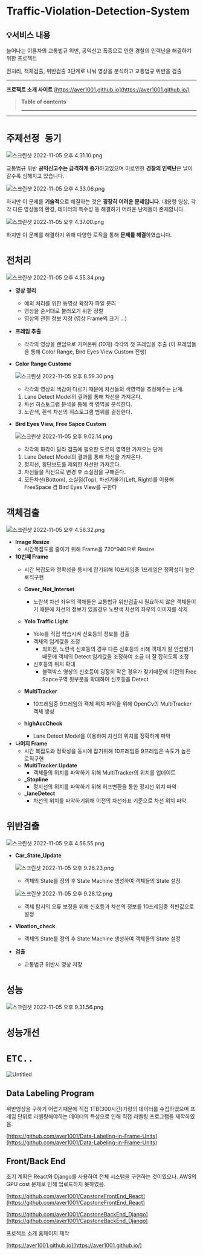 # Traffic-Violation-Detection-System

<aside>
    
## 💡서비스 내용

늘어나는 이륜차의 교통법규 위반, 공익신고 폭증으로 인한
경찰의 인력난을 해결하기 위한 프로젝트

전처리, 객체검출, 위반검출 3단계로 나눠 영상을 분석하고 교통법규 위반을 검출

---

**프로젝트 소개 사이트**
[https://aver1001.github.io](https://aver1001.github.io/)


</aside>


> **Table of contents**
> 
> 
> ---
> 

---

# `주제선정 동기`

![스크린샷 2022-11-05 오후 4.31.10.png](https://s3-us-west-2.amazonaws.com/secure.notion-static.com/acc6f261-514b-499f-a19f-e4b553474be3/%E1%84%89%E1%85%B3%E1%84%8F%E1%85%B3%E1%84%85%E1%85%B5%E1%86%AB%E1%84%89%E1%85%A3%E1%86%BA_2022-11-05_%E1%84%8B%E1%85%A9%E1%84%92%E1%85%AE_4.31.10.png)

교통법규 위반 **공익신고수는 급격하게 증가**하고있으며
이로인한 **경찰의 인력난**은 날이갈수록 심해지고 있습니다.

![스크린샷 2022-11-05 오후 4.33.06.png](https://s3-us-west-2.amazonaws.com/secure.notion-static.com/c75dd6f0-f537-4ce7-9f60-1cd10cc4321c/%E1%84%89%E1%85%B3%E1%84%8F%E1%85%B3%E1%84%85%E1%85%B5%E1%86%AB%E1%84%89%E1%85%A3%E1%86%BA_2022-11-05_%E1%84%8B%E1%85%A9%E1%84%92%E1%85%AE_4.33.06.png)

하지만 이 문제를 **기술적**으로 해결하는 것은  **굉장히 어려운 문제입니다.**
대용량 영상, 각각 다른 영상들의 환경, 데이터의 특수성 등 해결하기 어려운 난제들이 존재합니다.

![스크린샷 2022-11-05 오후 4.37.00.png](https://s3-us-west-2.amazonaws.com/secure.notion-static.com/fe06af12-aeb3-4e10-a600-c7c81f2b6a4c/%E1%84%89%E1%85%B3%E1%84%8F%E1%85%B3%E1%84%85%E1%85%B5%E1%86%AB%E1%84%89%E1%85%A3%E1%86%BA_2022-11-05_%E1%84%8B%E1%85%A9%E1%84%92%E1%85%AE_4.37.00.png)

하지만 이 문제를 해결하기 위해 다양한 로직을 통해 **문제를 해결**하였습니다.

# `전처리`

![스크린샷 2022-11-05 오후 4.55.34.png](https://s3-us-west-2.amazonaws.com/secure.notion-static.com/0d6835fb-a1d4-493a-b568-c62bad9e7d46/%E1%84%89%E1%85%B3%E1%84%8F%E1%85%B3%E1%84%85%E1%85%B5%E1%86%AB%E1%84%89%E1%85%A3%E1%86%BA_2022-11-05_%E1%84%8B%E1%85%A9%E1%84%92%E1%85%AE_4.55.34.png)

- **영상 정리**
    - 예외 처리를 위한 동영상 확장자 파일 분리
    - 영상을 순서대로 불러오기 위한 정렬
    - 영상의 관한 정보 저장 (영상 Frame의 크기 …)
- **프레임 추출**
    - 각각의 영상을 랜덤으로 가져온뒤 (10개) 각각의 첫 프레임을 추출
    (이 프레임들을 통해 Color Range, Bird Eyes View Custom 진행)
- **Color Range Custome**
    
    ![스크린샷 2022-11-05 오후 8.59.30.png](https://s3-us-west-2.amazonaws.com/secure.notion-static.com/34346cc8-a713-4dff-af04-0ecfebb83f70/%E1%84%89%E1%85%B3%E1%84%8F%E1%85%B3%E1%84%85%E1%85%B5%E1%86%AB%E1%84%89%E1%85%A3%E1%86%BA_2022-11-05_%E1%84%8B%E1%85%A9%E1%84%92%E1%85%AE_8.59.30.png)
    
    - 각각의 영상의 색감이 다르기 때문에 차선들의 색영역을 조정해주는 단계.
    1. Lane Detect Model의 결과를 통해 차선을 가져온다.
    2. 차선 히스토그램 분석을 통해 색 영역을 분석한다.
    3. 노란색, 흰색 차선의 히스토그램 범위를 결정한다.
- **Bird Eyes View, Free Sapce Custom**
    
    ![스크린샷 2022-11-05 오후 9.02.14.png](https://s3-us-west-2.amazonaws.com/secure.notion-static.com/5fe00139-09a1-4c76-9577-a54839b3d962/%E1%84%89%E1%85%B3%E1%84%8F%E1%85%B3%E1%84%85%E1%85%B5%E1%86%AB%E1%84%89%E1%85%A3%E1%86%BA_2022-11-05_%E1%84%8B%E1%85%A9%E1%84%92%E1%85%AE_9.02.14.png)
    
    - 각각의 화각이 달라 검출에 필요한 도로의 영역만 가져오는 단계
    1. Lane Detect Model의 결과를 통해 차선을 가져온다.
    2. 정지선, 횡단보도를 제외한 차선만 가져온다.
    3. 차선들을 직선으로 변경 후 소실점을 구해준다.
    4. 모든차선(Bottom), 소실점(Top), 차선기울기(Left, Right)를 이용해 FreeSpace 겸 Bird Eyes View를 구한다

# `객체검출`

![스크린샷 2022-11-05 오후 4.56.32.png](https://s3-us-west-2.amazonaws.com/secure.notion-static.com/70e61531-5c70-457d-a3b2-49bb5f4ad9d5/%E1%84%89%E1%85%B3%E1%84%8F%E1%85%B3%E1%84%85%E1%85%B5%E1%86%AB%E1%84%89%E1%85%A3%E1%86%BA_2022-11-05_%E1%84%8B%E1%85%A9%E1%84%92%E1%85%AE_4.56.32.png)

- **Image Resize**
    - 시간복잡도를 줄이기 위해 Frame을 720*940으로 Resize
- **10번째 Frame**
    - 시간 복잡도와 정확성을 동시에 잡기위해 10프레임중 1프레임은 정확성이 높은 로직구현
    - **Cover_Not_Interset**
        - 노란색 차선 좌우의 객체들은 교통법규 위반검출시 필요하지 않은 객체들이기 때문에
        차선의 정보가 있을경우 노란색 차선의 좌우의 이미지를 삭제
    - **Yolo Traffic Light**
        - Yolo를 직접 학습시켜 신호등의 정보를 검출
        - 객체의 임계값을 조정
            - 좌회전, 노란색 신호등의 경우 다른 신호등의 비해 객체가 잘 안잡혔기 때문에 객체의 Detect 임계값을 조정하여 조금 더 잘 잡히도록 조정
        - 신호등의 위치 확대
            - 블랙박스 영상의 신호등이 굉장히 작은 경우가 잦기때문에 이전의 Free Sapce구역 윗부분을 확대하여 신호등을 Detect
        
         
        
    - **MultiTracker**
        - 10프레임중 9프레임의 객체 위치 파악을 위해 OpenCv의 MultiTracker 객체 생성
    - **highAccCheck**
        - Lane Detect Model을 이용하여 차선의 위치를 정확하게 파악
- **나머지 Frame**
    - 시간 복잡도와 정확성을 동시에 잡기위해 10프레임중 9프레임은 속도가 높은 로직구현
    - **MultiTracker.Update**
        - 객체들의 위치를 파악하기 위해 MultiTracker의 위치를 업데이트
    - **_Stopline**
        - 정지선의 위치를 파악하기 위해 허프변환을 통한 정지선 위치 파악
    - **_laneDetect**
        - 차선의 위치를 파악하기위해 이전의 차선좌표 기준으로 차선 위치 파악

# `위반검출`

![스크린샷 2022-11-05 오후 4.56.55.png](https://s3-us-west-2.amazonaws.com/secure.notion-static.com/4c2fd9e2-b756-4546-842e-7d94733e2039/%E1%84%89%E1%85%B3%E1%84%8F%E1%85%B3%E1%84%85%E1%85%B5%E1%86%AB%E1%84%89%E1%85%A3%E1%86%BA_2022-11-05_%E1%84%8B%E1%85%A9%E1%84%92%E1%85%AE_4.56.55.png)

- **Car_State_Update**
    
    ![스크린샷 2022-11-05 오후 9.26.23.png](https://s3-us-west-2.amazonaws.com/secure.notion-static.com/9876efd0-e177-41b4-a214-c80eef01688c/%E1%84%89%E1%85%B3%E1%84%8F%E1%85%B3%E1%84%85%E1%85%B5%E1%86%AB%E1%84%89%E1%85%A3%E1%86%BA_2022-11-05_%E1%84%8B%E1%85%A9%E1%84%92%E1%85%AE_9.26.23.png)
    
    - 객체의 State를 정의 후 State Machine 생성하여 객체들의 State 설정
    
    ![스크린샷 2022-11-05 오후 9.28.12.png](https://s3-us-west-2.amazonaws.com/secure.notion-static.com/d999fe34-455c-4995-a2b3-b2ee3afc7bbf/%E1%84%89%E1%85%B3%E1%84%8F%E1%85%B3%E1%84%85%E1%85%B5%E1%86%AB%E1%84%89%E1%85%A3%E1%86%BA_2022-11-05_%E1%84%8B%E1%85%A9%E1%84%92%E1%85%AE_9.28.12.png)
    
    - 객체 탐지의 오류 보정을 위해 신호등과 차선의 정보를 10프레임중 최빈값으로 설정
- **Vioation_check**
    - 객체의 State를 정의 후 State Machine 생성하여 객체들의 State 설정
- **검출**
    - 교통법규 위반시 영상 저장

# `성능`

![스크린샷 2022-11-05 오후 9.31.56.png](https://s3-us-west-2.amazonaws.com/secure.notion-static.com/672022dc-aa37-4a00-a1ca-09a4e701f89f/%E1%84%89%E1%85%B3%E1%84%8F%E1%85%B3%E1%84%85%E1%85%B5%E1%86%AB%E1%84%89%E1%85%A3%E1%86%BA_2022-11-05_%E1%84%8B%E1%85%A9%E1%84%92%E1%85%AE_9.31.56.png)

# `성능개선`

# `ETC..`

![Untitled](https://s3-us-west-2.amazonaws.com/secure.notion-static.com/75400b02-0b5d-4c5f-ac91-827d09f84014/Untitled.png)

## **Data Labeling Program**

위반영상을 구하기 어렵기때문에 직접 1TB(300시간)가량의 데이터를 수집하였으며
프레임 단위로 라벨링해야하는 데이터의 특성으로 인해 직접 라벨링 프로그램을 제작하였음.

[https://github.com/aver1001/Data-Labeling-in-Frame-Units](https://github.com/aver1001/Data-Labeling-in-Frame-Units)

## Front/Back End

초기 계획은 React와 Django를 사용하여 전체 시스탬을 구현하는 것이였으나.
AWS의 GPU cost 문제로 인해 업로드하지 못하였음.

[https://github.com/aver1001/CapstoneFrontEnd_React](https://github.com/aver1001/CapstoneFrontEnd_React)

[https://github.com/aver1001/CapstoneBackEnd_Django](https://github.com/aver1001/CapstoneBackEnd_Django)

프로젝트 소개 홈페이지 제작

[https://aver1001.github.io](https://aver1001.github.io/)
